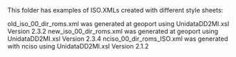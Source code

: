 This folder has examples of ISO.XMLs created with different style sheets:

old_iso_00_dir_roms.xml was generated at geoport using UnidataDD2MI.xsl Version 2.3.2
new_iso_00_dir_roms.xml was generated at geoport using UnidataDD2MI.xsl Version 2.3.4
nciso_00_dir_roms_ISO.xml was generated with nciso using UnidataDD2MI.xsl Version 2.1.2

